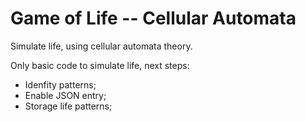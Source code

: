 # Game of Life -- Cellular Automata

Simulate life, using cellular automata theory.

Only basic code to simulate life, next steps:
* Idenfity patterns;
* Enable JSON entry;
* Storage life patterns;
